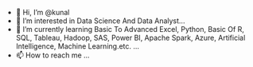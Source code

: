 - 👋 Hi, I’m @kunal
- 👀 I’m interested in Data Science And Data Analyst...
- 🌱 I’m currently learning Basic To Advanced Excel, Python, Basic Of R, SQL, Tableau, Hadoop, SAS, Power BI, Apache Spark, Azure, Artificial Intelligence, Machine Learning.etc. ...
- 📫 How to reach me ...

<!---
kunal9010/kunal9010 is a ✨ special ✨ repository because its `README.md` (this file) appears on your GitHub profile.
You can click the Preview link to take a look at your changes.
--->
